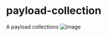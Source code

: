 # payload-collection
A payload collections
![image](https://user-images.githubusercontent.com/12164075/169923554-f0d382f5-8a13-4491-ad9c-f16e0017e089.png)
